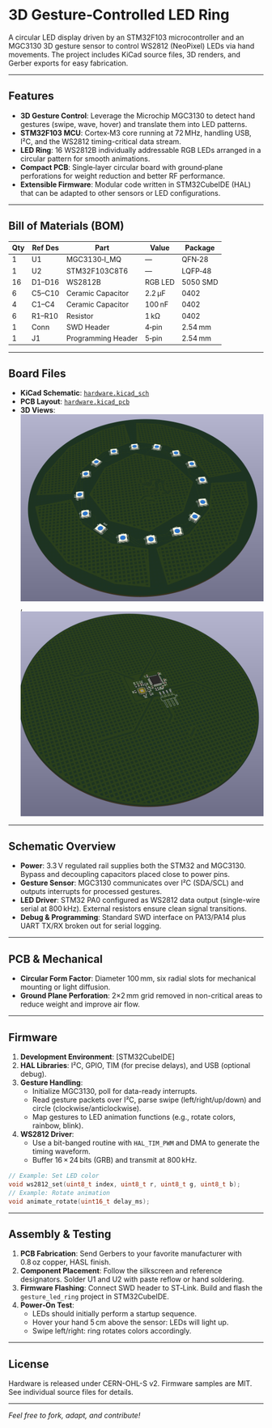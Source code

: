 # 3D Gesture‑Controlled LED Ring

A circular LED display driven by an STM32F103 microcontroller and an MGC3130 3D gesture sensor to control WS2812 (NeoPixel) LEDs via hand movements. The project includes KiCad source files, 3D renders, and Gerber exports for easy fabrication.

---

## Features

- **3D Gesture Control**: Leverage the Microchip MGC3130 to detect hand gestures (swipe, wave, hover) and translate them into LED patterns.
- **STM32F103 MCU**: Cortex‑M3 core running at 72 MHz, handling USB, I²C, and the WS2812 timing-critical data stream.
- **LED Ring**: 16 WS2812B individually addressable RGB LEDs arranged in a circular pattern for smooth animations.
- **Compact PCB**: Single‑layer circular board with ground‑plane perforations for weight reduction and better RF performance.
- **Extensible Firmware**: Modular code written in STM32CubeIDE (HAL) that can be adapted to other sensors or LED configurations.

---

## Bill of Materials (BOM)

| Qty | Ref Des | Part               | Value   | Package  |
| --- | ------- | ------------------ | ------- | -------- |
| 1   | U1      | MGC3130‑I\_MQ      | —       | QFN‑28   |
| 1   | U2      | STM32F103C8T6      | —       | LQFP‑48  |
| 16  | D1–D16  | WS2812B            | RGB LED | 5050 SMD |
| 6   | C5–C10  | Ceramic Capacitor  | 2.2 µF  | 0402     |
| 4   | C1–C4   | Ceramic Capacitor  | 100 nF  | 0402     |
| 6   | R1–R10  | Resistor           | 1 kΩ    | 0402     |
| 1   | Conn    | SWD Header         | 4‑pin   | 2.54 mm  |
| 1   | J1      | Programming Header | 5‑pin   | 2.54 mm  |

---

## Board Files

- **KiCad Schematic**: [`hardware.kicad_sch`](./hardware/hardware.kicad_sch)
- **PCB Layout**: [`hardware.kicad_pcb`](./hardware/hardware.kicad_pcb)
- **3D Views**: ![`3d_top.png`](./docs/3d_top.png), ![`3d_bottom.png`](./docs/3d_bottom.png)

---

## Schematic Overview



- **Power**: 3.3 V regulated rail supplies both the STM32 and MGC3130. Bypass and decoupling capacitors placed close to power pins.
- **Gesture Sensor**: MGC3130 communicates over I²C (SDA/SCL) and outputs interrupts for processed gestures.
- **LED Driver**: STM32 PA0 configured as WS2812 data output (single-wire serial at 800 kHz). External resistors ensure clean signal transitions.
- **Debug & Programming**: Standard SWD interface on PA13/PA14 plus UART TX/RX broken out for serial logging.

---

## PCB & Mechanical

- **Circular Form Factor**: Diameter 100 mm, six radial slots for mechanical mounting or light diffusion.
- **Ground Plane Perforation**: 2×2 mm grid removed in non-critical areas to reduce weight and improve air flow.

---

## Firmware

1. **Development Environment**: [STM32CubeIDE]
2. **HAL Libraries**: I²C, GPIO, TIM (for precise delays), and USB (optional debug).
3. **Gesture Handling**:
   - Initialize MGC3130, poll for data-ready interrupts.
   - Read gesture packets over I²C, parse swipe (left/right/up/down) and circle (clockwise/anticlockwise).
   - Map gestures to LED animation functions (e.g., rotate colors, rainbow, blink).
4. **WS2812 Driver**:
   - Use a bit-banged routine with `HAL_TIM_PWM` and DMA to generate the timing waveform.
   - Buffer 16 × 24 bits (GRB) and transmit at 800 kHz.

```c
// Example: Set LED color
void ws2812_set(uint8_t index, uint8_t r, uint8_t g, uint8_t b);
// Example: Rotate animation
void animate_rotate(uint16_t delay_ms);
```

---

## Assembly & Testing

1. **PCB Fabrication**: Send Gerbers to your favorite manufacturer with 0.8 oz copper, HASL finish.
2. **Component Placement**: Follow the silkscreen and reference designators. Solder U1 and U2 with paste reflow or hand soldering.
3. **Firmware Flashing**: Connect SWD header to ST‑Link. Build and flash the `gesture_led_ring` project in STM32CubeIDE.
4. **Power‑On Test**:
   - LEDs should initially perform a startup sequence.
   - Hover your hand 5 cm above the sensor: LEDs will light up.
   - Swipe left/right: ring rotates colors accordingly.

---

## License

Hardware is released under CERN-OHL-S v2.
Firmware samples are MIT.
See individual source files for details.

---

*Feel free to fork, adapt, and contribute!*


